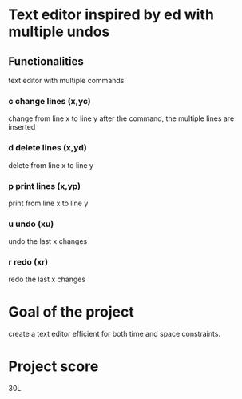 #  Text editor inspired by ed with multiple undos

##  Functionalities
text editor with multiple commands 

### c change lines  (x,yc)
change from line x to line y after the command, the multiple lines are inserted
### d delete lines (x,yd)
delete from line x to line y
### p print lines (x,yp)
print from line x to line y
### u undo (xu)
undo the last x changes 
### r redo (xr)
redo the last x changes 

#  Goal of the project 
create a text editor efficient for both time and space constraints.

#  Project score
30L
